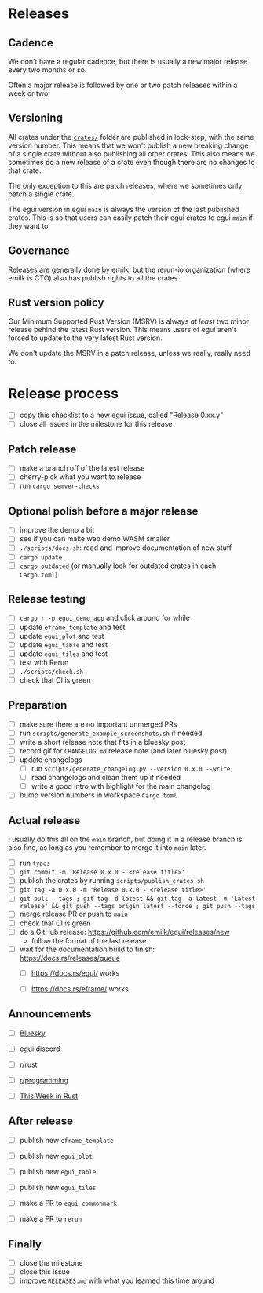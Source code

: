 # Releases
## Cadence
We don't have a regular cadence, but there is usually a new major release every two months or so.

Often a major release is followed by one or two patch releases within a week or two.

## Versioning
All crates under the [`crates/`](crates/) folder are published in lock-step, with the same version number. This means that we won't publish a new breaking change of a single crate without also publishing all other crates. This also means we sometimes do a new release of a crate even though there are no changes to that crate.

The only exception to this are patch releases, where we sometimes only patch a single crate.

The egui version in egui `main` is always the version of the last published crates. This is so that users can easily patch their egui crates to egui `main` if they want to.

## Governance
Releases are generally done by [emilk](https://github.com/emilk/), but the [rerun-io](https://github.com/rerun-io/) organization (where emilk is CTO) also has publish rights to all the crates.


## Rust version policy
Our Minimum Supported Rust Version (MSRV) is always _at least_ two minor release behind the latest Rust version. This means users of egui aren't forced to update to the very latest Rust version.

We don't update the MSRV in a patch release, unless we really, really need to.


# Release process
* [ ] copy this checklist to a new egui issue, called "Release 0.xx.y"
* [ ] close all issues in the milestone for this release

## Patch release
* [ ] make a branch off of the latest release
* [ ] cherry-pick what you want to release
* [ ] run `cargo semver-checks`

## Optional polish before a major release
* [ ] improve the demo a bit
* [ ] see if you can make web demo WASM smaller
* [ ] `./scripts/docs.sh`: read and improve documentation of new stuff
* [ ] `cargo update`
* [ ] `cargo outdated` (or manually look for outdated crates in each `Cargo.toml`)

## Release testing
* [ ] `cargo r -p egui_demo_app` and click around for while
* [ ] update `eframe_template` and test
* [ ] update `egui_plot` and test
* [ ] update `egui_table` and test
* [ ] update `egui_tiles` and test
* [ ] test with Rerun
* [ ] `./scripts/check.sh`
* [ ] check that CI is green

## Preparation
* [ ] make sure there are no important unmerged PRs
* [ ] run `scripts/generate_example_screenshots.sh` if needed
* [ ] write a short release note that fits in a bluesky post
* [ ] record gif for `CHANGELOG.md` release note (and later bluesky post)
* [ ] update changelogs
  * [ ] run `scripts/generate_changelog.py --version 0.x.0 --write`
  * [ ] read changelogs and clean them up if needed
  * [ ] write a good intro with highlight for the main changelog
* [ ] bump version numbers in workspace `Cargo.toml`

## Actual release
I usually do this all on the `main` branch, but doing it in a release branch is also fine, as long as you remember to merge it into `main` later.

* [ ] run `typos`
* [ ] `git commit -m 'Release 0.x.0 - <release title>'`
* [ ] publish the crates by running `scripts/publish_crates.sh`
* [ ] `git tag -a 0.x.0 -m 'Release 0.x.0 - <release title>'`
* [ ] `git pull --tags ; git tag -d latest && git tag -a latest -m 'Latest release' && git push --tags origin latest --force ; git push --tags`
* [ ] merge release PR or push to `main`
* [ ] check that CI is green
* [ ] do a GitHub release: https://github.com/emilk/egui/releases/new
  * follow the format of the last release
* [ ] wait for  the documentation build to finish: https://docs.rs/releases/queue
  * [ ] https://docs.rs/egui/ works
  * [ ] https://docs.rs/eframe/ works


## Announcements
* [ ] [Bluesky](https://bsky.app/profile/ernerfeldt.bsky.social)
* [ ] egui discord
* [ ] [r/rust](https://www.reddit.com/r/rust/comments/1bocr5s/announcing_egui_027_with_improved_menus_and/)
* [ ] [r/programming](https://www.reddit.com/r/programming/comments/1bocsf6/announcing_egui_027_an_easytouse_crossplatform/)
* [ ] [This Week in Rust](https://github.com/rust-lang/this-week-in-rust/pull/5167)


## After release
* [ ] publish new `eframe_template`
* [ ] publish new `egui_plot`
* [ ] publish new `egui_table`
* [ ] publish new `egui_tiles`
* [ ] make a PR to `egui_commonmark`
* [ ] make a PR to `rerun`


## Finally
* [ ] close the milestone
* [ ] close this issue
* [ ] improve `RELEASES.md` with what you learned this time around
